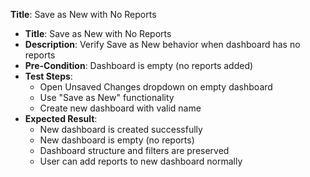 **Title**: Save as New with No Reports

* **Title**: Save as New with No Reports
* **Description**: Verify Save as New behavior when dashboard has no reports
* **Pre-Condition**: Dashboard is empty (no reports added)
* **Test Steps**:
  * Open Unsaved Changes dropdown on empty dashboard
  * Use "Save as New" functionality
  * Create new dashboard with valid name
* **Expected Result**:
  * New dashboard is created successfully
  * New dashboard is empty (no reports)
  * Dashboard structure and filters are preserved
  * User can add reports to new dashboard normally